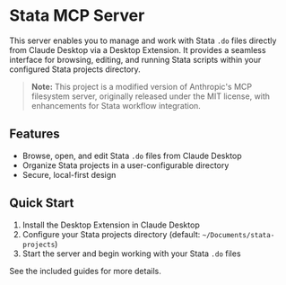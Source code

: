 # Stata MCP Server

This server enables you to manage and work with Stata `.do` files directly from Claude Desktop via a Desktop Extension. It provides a seamless interface for browsing, editing, and running Stata scripts within your configured Stata projects directory.

> **Note:** This project is a modified version of Anthropic's MCP filesystem server, originally released under the MIT license, with enhancements for Stata workflow integration.

## Features
- Browse, open, and edit Stata `.do` files from Claude Desktop
- Organize Stata projects in a user-configurable directory
- Secure, local-first design

## Quick Start
1. Install the Desktop Extension in Claude Desktop
2. Configure your Stata projects directory (default: `~/Documents/stata-projects`)
3. Start the server and begin working with your Stata `.do` files

See the included guides for more details. 